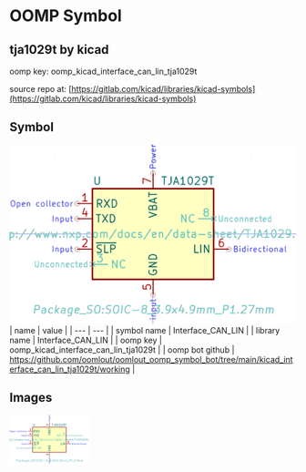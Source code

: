 # OOMP Symbol  
## tja1029t  by kicad  
  
oomp key: oomp_kicad_interface_can_lin_tja1029t  
  
source repo at: [https://gitlab.com/kicad/libraries/kicad-symbols](https://gitlab.com/kicad/libraries/kicad-symbols)  
## Symbol  
  
[![working.png](working_600.png)](working.png)  
| name | value | 
| --- | --- | 
| symbol name | Interface_CAN_LIN | 
| library name | Interface_CAN_LIN | 
| oomp key | oomp_kicad_interface_can_lin_tja1029t | 
| oomp bot github | https://github.com/oomlout/oomlout_oomp_symbol_bot/tree/main/kicad_interface_can_lin_tja1029t/working | 
## Images  
  
[![working.png](working_140.png)](working.png)  
